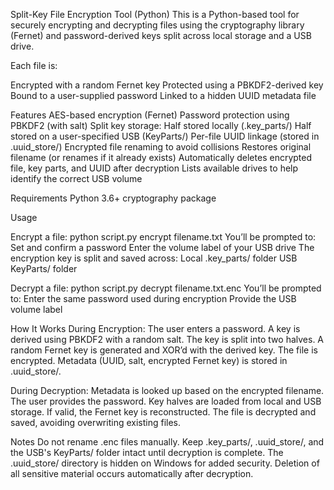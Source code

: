 Split-Key File Encryption Tool (Python)
This is a Python-based tool for securely encrypting and decrypting files using the cryptography library (Fernet) and password-derived keys split across local storage and a USB drive.

Each file is:

Encrypted with a random Fernet key
Protected using a PBKDF2-derived key
Bound to a user-supplied password
Linked to a hidden UUID metadata file

Features
AES-based encryption (Fernet)
Password protection using PBKDF2 (with salt)
Split key storage:
    Half stored locally (.key_parts/)
    Half stored on a user-specified USB (KeyParts/)
Per-file UUID linkage (stored in .uuid_store/)
Encrypted file renaming to avoid collisions
Restores original filename (or renames if it already exists)
Automatically deletes encrypted file, key parts, and UUID after decryption
Lists available drives to help identify the correct USB volume

Requirements
Python 3.6+
cryptography package

Usage

Encrypt a file:
python script.py encrypt filename.txt
You’ll be prompted to:
Set and confirm a password
Enter the volume label of your USB drive
The encryption key is split and saved across:
    Local .key_parts/ folder
    USB KeyParts/ folder

Decrypt a file:
python script.py decrypt filename.txt.enc
You’ll be prompted to:
Enter the same password used during encryption
Provide the USB volume label

How It Works
During Encryption:
The user enters a password.
A key is derived using PBKDF2 with a random salt.
The key is split into two halves.
A random Fernet key is generated and XOR’d with the derived key.
The file is encrypted.
Metadata (UUID, salt, encrypted Fernet key) is stored in .uuid_store/.

During Decryption:
Metadata is looked up based on the encrypted filename.
The user provides the password.
Key halves are loaded from local and USB storage.
If valid, the Fernet key is reconstructed.
The file is decrypted and saved, avoiding overwriting existing files.

Notes
Do not rename .enc files manually.
Keep .key_parts/, .uuid_store/, and the USB's KeyParts/ folder intact until decryption is complete.
The .uuid_store/ directory is hidden on Windows for added security.
Deletion of all sensitive material occurs automatically after decryption.

